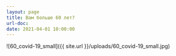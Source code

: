 ```yaml
---
layout: page
title: Вам больше 60 лет?
url-doc:
date: 2021-04-01 10:00:00
---
```


![60_covid-19_small]({{ site.url }}/uploads/60_covid-19_small.jpg)